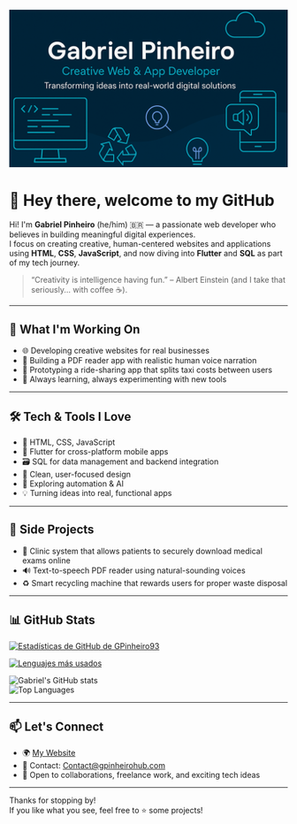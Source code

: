 <p align="center">
  <img src="./BANNER GP.PNG" alt="Gabriel Pinheiro banner" />
</p>

# 👋 Hey there, welcome to my GitHub 

Hi! I'm **Gabriel Pinheiro** (he/him) 🇧🇷 — a passionate web developer who believes in building meaningful digital experiences.  
I focus on creating creative, human-centered websites and applications using **HTML**, **CSS**, **JavaScript**, and now diving into **Flutter** and **SQL** as part of my tech journey.

> “Creativity is intelligence having fun.” – Albert Einstein (and I take that seriously... with coffee ☕).

---

## 🚀 What I'm Working On

- 🌐 Developing creative websites for real businesses  
- 📖 Building a PDF reader app with realistic human voice narration  
- 🚕 Prototyping a ride-sharing app that splits taxi costs between users  
- 🧪 Always learning, always experimenting with new tools

---

## 🛠️ Tech & Tools I Love

- 🔧 HTML, CSS, JavaScript  
- 📱 Flutter for cross-platform mobile apps  
- 🗃️ SQL for data management and backend integration  
- 🎨 Clean, user-focused design  
- 🤖 Exploring automation & AI  
- 💡 Turning ideas into real, functional apps

---

## 🧠 Side Projects

- 🏥 Clinic system that allows patients to securely download medical exams online  
- 🔊 Text-to-speech PDF reader using natural-sounding voices  
- ♻️ Smart recycling machine that rewards users for proper waste disposal

---

## 📊 GitHub Stats
[![Estadísticas de GitHub de GPinheiro93](https://github-readme-stats.vercel.app/api?username=GPinheiro93&show_icons=true&theme=dracula&count_private=true)](https://github.com/GPinheiro93)

[![Lenguajes más usados](https://github-readme-stats.vercel.app/api/top-langs/?username=GPinheiro93&layout=compact&theme=dracula&langs_count=8)](https://github.com/GPinheiro93)

![Gabriel's GitHub stats](https://github-readme-stats.vercel.app/api?username=GPinheiro93&show_icons=true&theme=tokyonight)  
![Top Languages](https://github-readme-stats.vercel.app/api/top-langs/?username=GPinheiro93&layout=compact&theme=tokyonight)

---

## 📫 Let's Connect

- 🌍 [My Website](https://GPinheirohub.com)  
- 📧 Contact: [Contact@gpinheirohub.com](mailto:Contact@gpinheirohub.com)  
- 🚀 Open to collaborations, freelance work, and exciting tech ideas

---

Thanks for stopping by!  
If you like what you see, feel free to ⭐ some projects!
